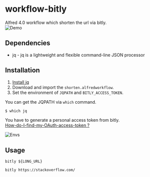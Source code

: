 # workflow-bitly
Alfred 4.0 workflow which shorten the url via bitly.   
![Demo](https://github.com/GimmyHchs/workflow-bitly/blob/master/screenshots/demo.gif)


## Dependencies
- jq - jq is a lightweight and flexible command-line JSON processor 


## Installation

1. [Install jq](https://stedolan.github.io/jq/download/)
2. Download and import the `shorten.alfredworkflow`. 
3. Set the environment of `JQPATH` and `BITLY_ACCESS_TOKEN`. 

You can get the JQPATH via `which` command. 
```sh
$ which jq
```

You have to generate a personal access token from bitly.  
[How-do-I-find-my-OAuth-access-token ?](https://support.bitly.com/hc/en-us/articles/230647907-How-do-I-find-my-OAuth-access-token-)

![Envs](https://github.com/GimmyHchs/workflow-bitly/blob/master/screenshots/envs.png)

## Usage

`bitly ${LONG_URL}`

```
bitly https://stackoverflow.com/
```
